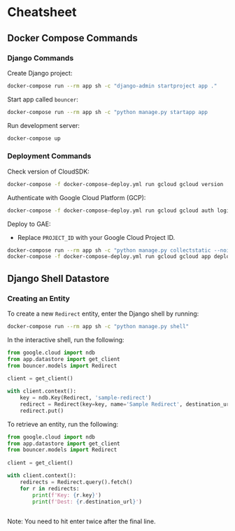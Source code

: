 # Cheatsheet

## Docker Compose Commands

### Django Commands

Create Django project:

```sh
docker-compose run --rm app sh -c "django-admin startproject app ."
```

Start app called `bouncer`:

```sh
docker-compose run --rm app sh -c "python manage.py startapp app
```

Run development server:

```sh
docker-compose up
```

### Deployment Commands

Check version of CloudSDK:

```sh
docker-compose -f docker-compose-deploy.yml run gcloud gcloud version
```

Authenticate with Google Cloud Platform (GCP):

```sh
docker-compose -f docker-compose-deploy.yml run gcloud gcloud auth login
```

Deploy to GAE:

 * Replace `PROJECT_ID` with your Google Cloud Project ID.

```sh
docker-compose run --rm app sh -c "python manage.py collectstatic --noinput"
docker-compose -f docker-compose-deploy.yml run gcloud gcloud app deploy --project PROJECT_ID
```

## Django Shell Datastore

### Creating an Entity

To create a new `Redirect` entity, enter the Django shell by running:

```sh
docker-compose run --rm app sh -c "python manage.py shell"
```

In the interactive shell, run the following:

```python
from google.cloud import ndb
from app.datastore import get_client
from bouncer.models import Redirect
 
client = get_client()

with client.context():
    key = ndb.Key(Redirect, 'sample-redirect')
    redirect = Redirect(key=key, name='Sample Redirect', destination_url='https://example.com')
    redirect.put()
```

To retrieve an entity, run the following:

```python
from google.cloud import ndb
from app.datastore import get_client
from bouncer.models import Redirect
 
client = get_client()

with client.context():
    redirects = Redirect.query().fetch()
    for r in redirects:
        print(f'Key: {r.key}')
        print(f'Dest: {r.destination_url}')
 
```

Note: You need to hit enter twice after the final line.
